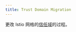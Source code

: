 ```yaml
---
title: Trust Domain Migration
---
```


更改 Istio 网格的[信任域](/zh/docs/reference/glossary/#trust-domain)的过程。
